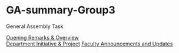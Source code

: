 # GA-summary-Group3
General Assembly Task

[Opening Remarks & Overview](Opening%20Remarks%20&%20Overview.md)  
[Department Initiative & Project](Department%20Initiatives%20and%20Project.md)
[Faculty Announcements and Updates](Faculty%20Announcements%20and%20Updates.md)
